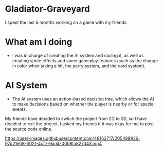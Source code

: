 # Gladiator-Graveyard
I spent the last 6 months working on a game with my friends.

# What am I doing
- I was in charge of creating the AI system and coding it, as well as creating sprite effects and some gameplay features (such as the change in color when taking a hit, the parry system, and the card system).

# AI System
- The AI system uses an action-based decision tree, which allows the AI to make decisions based on whether the player is nearby or for special events.

My friends have decided to switch the project from 2D to 3D, so I have decided to exit the project. I asked my friends if it was okay for me to post the source code online.



https://user-images.githubusercontent.com/48163717/205498936-97d21e08-3021-4cf7-9ad4-00b8fa827d43.mp4

